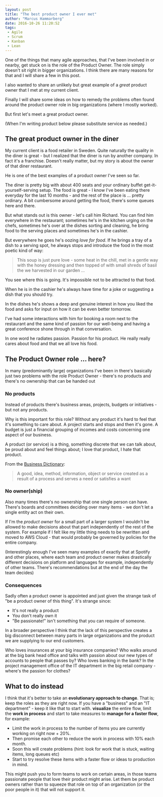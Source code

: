 ```yaml
---
layout: post
title: "The best product owner I ever met"
author: "Marcus Hammarberg"
date: 2016-10-26 11:20:52
tags:
 - Agile
 - Scrum
 - Kanban
 - Lean
---
```


One of the things that many agile approaches, that I've been involved in or nearby, get stuck on is the role of the Product Owner. The role simply doesn't sit right in bigger organizations. I think there are many reasons for that and I will share a few in this post.

I also wanted to share an unlikely but great example of a *great* product owner that I met at my current client.

Finally I will share some ideas on how to remedy the problems often found around the product owner role in big organizations (where I mostly worked).

But first let's meet a great product owner.

<!-- excerpt-end -->

(When I'm writing product below please substitute service as needed.)

## The great product owner in the diner

My current client is a food retailer in Sweden. Quite naturally the quality in the diner is great - but I realized that the diner is run by another company. In fact it's a franchise. Doesn't really matter, but my story is about the owner of that diner restaurant.

He is one of the best examples of a product owner I've seen so far.

The diner is pretty big with about 400 seats and your ordinary buffet get-it-yourself-serving setup. The food is great - I know I've been eating there everyday for the last 10 months - and the rest of the place is … pretty ordinary. A bit cumbersome around getting the food, there's some queues here and there.

But what stands out is this owner - let's call him Richard. You can find him everywhere in the restaurant; sometimes he's in the kitchen urging on the chefs, sometimes he's over at the dishes sorting and cleaning, he bring food to the serving places and sometimes he's in the cashier.

But everywhere he goes he's oozing *love for food*. If he brings a tray of a dish to a serving spot, he always stops and introduce the food in the most poetic kind of way:

> This soup is just pure love - some heat in the chill, met in a gentle way with the honey dressing and then topped of with small shreds of basil the we harvested in our garden …

You see where this is going. It's impossible not to be attracted to that food.

When he is in the cashier he's always have time for a joke or suggesting a dish that you should try.

In the dishes he's shows a deep and genuine interest in how you liked the food and asks for input on how it can be even better tomorrow.

I've had some interactions with him for booking a room next to the restaurant and the same kind of passion for our well-being and having a great conference shone through in that conversation.

In one word he radiates passion. Passion for his product. He really really cares about food and that we all love his food.

## The Product Owner role … here?

In many (predominantly large) organizations I've been in there's basically just two problems with the role Product Owner - there's no products and there's no ownership that can be handed out

### No products

Instead of products there's business areas, projects, budgets or initiatives - but not any products.

Why is this important for this role? Without any product it's hard to feel that it's something to care about. A project starts and stops and then it's gone. A budget is just a financial grouping of incomes and costs concerning one aspect of our business.

A product (or service) is a thing, something discrete that we can talk about, be proud about and feel things about; I love that product, I hate that product.

From the [Business Dictionary](http://www.businessdictionary.com/definition/product.html):

> A good, idea, method, information, object or service created as a result of a process and serves a need or satisfies a want

### No owner(ship)

Also many times there's no ownership that one single person can have. There's boards and committees deciding over many items - we don't let a single entity act on their own.

If I'm the *product owner* for a small part of a larger system I wouldn't be allowed to make decisions about that part independently of the rest of the system. For example if I felt like my little thing needs to be rewritten and moved to AWS Cloud - that would probably be governed by policies for the entire company.

(Interestingly enough I've seen many examples of exactly that at Spotify and other places, where each team and product owner makes drastically different decisions on platform and languages for example, independently of other teams. There's recommendations but at the end of the day the team decides)

### Consequences

Sadly often a product owner is appointed and just given the strange task of "be a product owner of this thing". It's strange since:

* It's not really a product
* You don't really own it
* "Be passionate!" isn't something that you can require of someone.

In a broader perspective I think that the lack of this perspective creates a big disconnect between many parts in large organizations and the product we are supplying to our end customers.

Who loves insurances at your big insurance companies? Who walks around at the big bank head office and talks with passion about our new types of accounts to people that passes by? Who loves banking in the bank? In the project management office of the IT department in the big retail company - where's the passion for clothes?

## What to do instead

I think that it's better to take an **evolutionary approach to change**. That is; keep the roles as they are right now. If you have a "business" and an "IT department" - keep it like that to start with. **visualize** the entire flow, limit the **work in process** and start to take measures to **manage for a faster flow**, for example:

* Limit the work in process to the number of items you are currently working on right now + 20%.
* Then promise each other to reduce the work in process with 10% each month.
* Soon this will create problems (hint: look for work that is stuck, waiting items, long queues etc)
* Start to try resolve these items with a faster flow or ideas to production in mind.

This might push you to form teams to work on certain areas, in those teams passionate people that love their product might arise. Let them be product owners rather than to squeeze that role on top of an organization (or the poor people in it) that will not support it.
